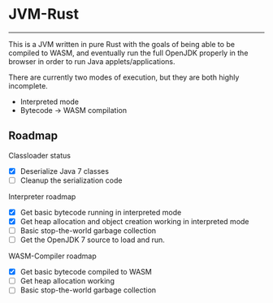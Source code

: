# JVM-Rust
___

This is a JVM written in pure Rust with the goals of being able to be compiled
to WASM, and eventually run the full OpenJDK properly in the browser
in order to run Java applets/applications.

There are currently two modes of execution, but they are both highly incomplete.

- Interpreted mode
- Bytecode -> WASM compilation

## Roadmap

Classloader status

- [x] Deserialize Java 7 classes
- [ ] Cleanup the serialization code

Interpreter roadmap

- [x] Get basic bytecode running in interpreted mode
- [x] Get heap allocation and object creation working in interpreted mode
- [ ] Basic stop-the-world garbage collection
- [ ] Get the OpenJDK 7 source to load and run.
  
WASM-Compiler roadmap

- [x] Get basic bytecode compiled to WASM
- [ ] Get heap allocation working
- [ ] Basic stop-the-world garbage collection
